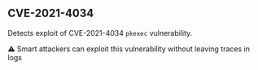 ## CVE-2021-4034

Detects exploit of CVE-2021-4034 `pkexec` vulnerability.

:warning: Smart attackers can exploit this vulnerability without leaving traces in logs

